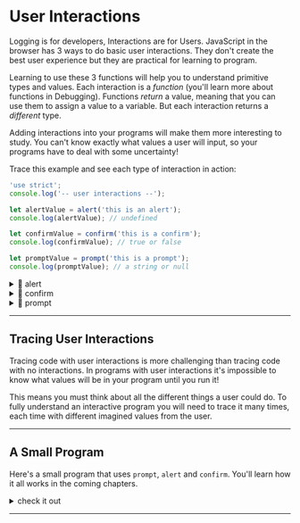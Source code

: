 # User Interactions

Logging is for developers, Interactions are for Users. JavaScript in the browser has 3 ways to do basic user interactions. They don't create the best user experience but they are practical for learning to program.

Learning to use these 3 functions will help you to understand primitive types and values. Each interaction is a _function_ (you'll learn more about functions in Debugging). Functions _return_ a value, meaning that you can use them to assign a value to a variable. But each interaction returns a _different_ type.

Adding interactions into your programs will make them more interesting to study. You can't know exactly what values a user will input, so your programs have to deal with some uncertainty!

Trace this example and see each type of interaction in action:

```js
'use strict';
console.log('-- user interactions --');

let alertValue = alert('this is an alert');
console.log(alertValue); // undefined

let confirmValue = confirm('this is a confirm');
console.log(confirmValue); // true or false

let promptValue = prompt('this is a prompt');
console.log(promptValue); // a string or null
```

<details>
<summary>🥚 alert</summary>

```js
'use strict';
console.log('-- alert --');
// alert: displays a message to the user
//  the user can only read the message, they can't input anything to your program
let alerted = alert('pancakes');

// alert will always return undefined, no matter what
console.log(alerted); // undefined
console.log(typeof alerted); // 'undefined'
```

</details>
<details>
<summary>🥚 confirm</summary>

```js
'use strict';
console.log('-- confirm --');
// confirm: display a message and ask the user to say "yes" or "no"

// run this example a few times with your console open. what happens if you:
//  click "ok"?
//  click "cancel"?
//  press the "enter" key on your keyboard?
//  pres the "esc" key on your keyboard?
let confirmed = confirm('want some pancakes?');

// confirm will always return a boolean value:
//  true if the user clicks ok
//  false if the user clicks cancel
console.log(confirmed); // true or false
console.log(typeof confirmed); // 'boolean'
```

</details>
<details>
<summary>🥚 prompt</summary>

```js
'use strict';
console.log('-- prompt --');

// prompt: display a message and allow the user to input some text

// run this example a few times in the console. what happens if you:
//  type something -> click "cancel" or press the "esc" key
//  type something -> click "ok" or press the "enter" key
//  do not type anything -> click "cancel" or press the "esc" key
//  do not type anything -> click "ok" or press the "enter" key
let prompted = prompt('what is your favorite kind of pancake');

// prompt will either return a string or null
//  null: if the user clicks "cancel" or presses the "esc" key
//  string: if the user clicks "ok" or uses the "enter" key
//    it doesn't matter if the user types anything or not!
//    if they type nothing, prompt returns an empty string
console.log(prompted); // the user's text or null
console.log(typeof prompted); // 'string' or 'object'
```

</details>

---

## Tracing User Interactions

Tracing code with user interactions is more challenging than tracing code with no interactions. In programs with user interactions it's impossible to know what values will be in your program until you run it!

This means you must think about all the different things a user could do. To fully understand an interactive program you will need to trace it many times, each time with different imagined values from the user.

---

## A Small Program

Here's a small program that uses `prompt`, `alert` and `confirm`. You'll learn how it all works in the coming chapters.

<details>
<summary>check it out</summary>

```js
'use strict';
console.log('-- user interactions --');

let input = null;
while (input === null) {
  input = prompt('enter something');
}

let didConfirm = confirm('is this correct?\n\n "' + input + '"');
if (didConfirm) {
  alert('yes!');
} else {
  alert('no :(');
}
```

</details>

---

##
